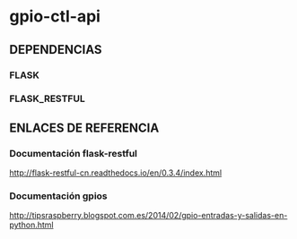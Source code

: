 # gpio-ctl-api

## DEPENDENCIAS
### FLASK
### FLASK_RESTFUL

## ENLACES DE REFERENCIA
### Documentación flask-restful
http://flask-restful-cn.readthedocs.io/en/0.3.4/index.html
### Documentación gpios
http://tipsraspberry.blogspot.com.es/2014/02/gpio-entradas-y-salidas-en-python.html